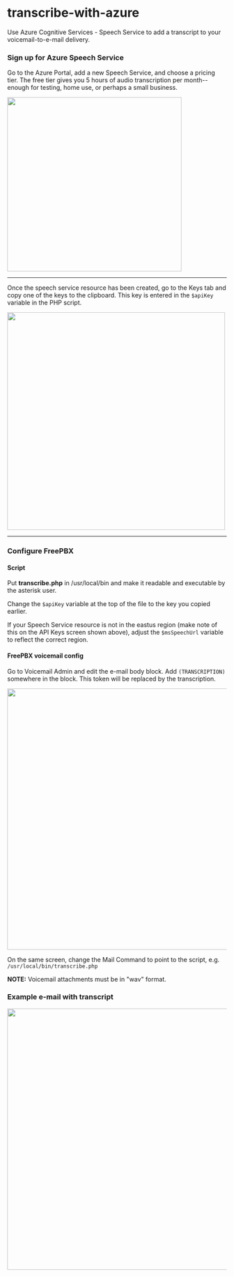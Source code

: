 # transcribe-with-azure

Use Azure Cognitive Services - Speech Service to add a transcript to your voicemail-to-e-mail delivery.

### Sign up for Azure Speech Service

Go to the Azure Portal, add a new Speech Service, and choose a pricing tier. The free tier gives you 5 hours of audio transcription per month--enough for testing, home use, or perhaps a small business.

<img src="https://user-images.githubusercontent.com/5303782/152031085-157890ac-dbc1-4716-9c73-7a621124a7f4.png" width=400px/>

---

Once the speech service resource has been created, go to the Keys tab and copy one of the keys to the clipboard. This key is entered in the `$apiKey` variable in the PHP script.

<img src="https://user-images.githubusercontent.com/5303782/152031278-53dcfe60-d728-476d-8b18-6b7f58925f4d.png" width=500px/>

---

### Configure FreePBX
#### Script

Put **transcribe.php** in /usr/local/bin and make it readable and executable by the asterisk user.

Change the `$apiKey` variable at the top of the file to the key you copied earlier.

If your Speech Service resource is not in the eastus region (make note of this on the API Keys screen shown above), adjust the `$msSpeechUrl` variable to reflect the correct region.

#### FreePBX voicemail config

Go to Voicemail Admin and edit the e-mail body block. Add `(TRANSCRIPTION)` somewhere in the block. This token will be replaced by the transcription.

<img src="https://user-images.githubusercontent.com/5303782/152031371-f14467b6-0eca-4b73-86cf-10550bc9ec5d.png" width=600px/>

On the same screen, change the Mail Command to point to the script, e.g. `/usr/local/bin/transcribe.php`

**NOTE:** Voicemail attachments must be in "wav" format. 

### Example e-mail with transcript

<img src="https://user-images.githubusercontent.com/5303782/152034023-a75fffbb-3fea-4d13-8468-0d75eb5403aa.png" width=600px/>

